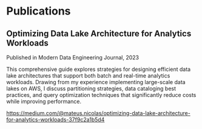 # Publications

## Optimizing Data Lake Architecture for Analytics Workloads
Published in Modern Data Engineering Journal, 2023

This comprehensive guide explores strategies for designing efficient data lake architectures that support both batch and real-time analytics workloads. Drawing from my experience implementing large-scale data lakes on AWS, I discuss partitioning strategies, data cataloging best practices, and query optimization techniques that significantly reduce costs while improving performance.

https://medium.com/@mateus.nicolas/optimizing-data-lake-architecture-for-analytics-workloads-37f9c2a1b5d4

